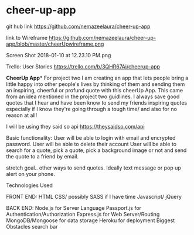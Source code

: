# cheer-up-app

git hub link
https://github.com/nemazeelaura/cheer-up-app

link to Wireframe
https://github.com/nemazeelaura/cheer-up-app/blob/master/cheerUpwireframe.png

Screen Shot 2018-01-10 at 12.23.10 PM.png

Trello: User Stories
https://trello.com/b/3QHR67Ai/cheerup-app

********************CheerUp App*********************
For project two I am creating an app that lets people bring a little happy into other people's 
lives by thinking of them and sending them an inspiring, 
cheerful or profund quote with this cheerUp App. This came from an idea mentioned in the project 
two guidlines. I always save good quotes that I hear and 
have been know to send my friends inspiring quotes especially if I know they're going through a 
tough time/ and also for no reason at all!


I will be using they said so api 
https://theysaidso.com/api


Basic functionality:
User will be able to login with email and encrypted password.
User will be able to delete their account
User will be able to search for a quote, pick a quote, pick a background image or not and send the 
quote to a friend by email.

stretch goal.. other ways to send quotes. Ideally text message or pop up alert on your phone.



Technologies Used

FRONT END:
HTML
CSS/   possibly SASS if I have time 
Javascript/ jQuery

BACK END:
Node.js for Server Language
Passport.js for Authentication/Authorization
Express.js for Web Server/Routing
MongoDB/Mongoose for data storage
Heroku for deployment
Biggest Obstacles
search bar